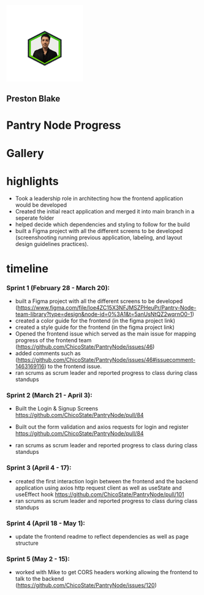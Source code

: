 
  
<p align="left">
    <img width="200" src="3dgif.gif">
</p>

## Preston Blake

# Pantry Node Progress 
# Gallery 
# highlights 
- Took a leadership role in architecting how the frontend application would be developed
- Created the initial react application and merged it into main branch in a seperate folder
- helped decide which dependencies and styling to follow for the build 
- built a Figma project with all the different screens to be developed (screenshooting running previous application, labeling, and layout design guidelines practices).
# timeline 
### Sprint 1 (February 28 - March 20):
- built a Figma project with all the different screens to be developed (https://www.figma.com/file/Ioe4ZC15X3NFJMSZPHeuPr/Pantry-Node-team-library?type=design&node-id=0%3A1&t=5anUsNtQZ2wqrnO0-1) 
- created a color guide for the frontend (in the figma project link)
- created a style guide for the frontend (in the figma project link)
- Opened the frontend issue which served as the main issue for mapping progress of the frontend team (https://github.com/ChicoState/PantryNode/issues/46) 
- added comments such as (https://github.com/ChicoState/PantryNode/issues/46#issuecomment-1463169116) to the frontend issue.
- ran scrums as scrum leader and reported progress to class during class standups 
### Sprint 2 (March 21 - April 3):
- Built the Login & Signup Screens https://github.com/ChicoState/PantryNode/pull/84

- Built out the form validation and axios requests for login and register https://github.com/ChicoState/PantryNode/pull/84

- ran scrums as scrum leader and reported progress to class during class standups
### Sprint 3 (April 4 - 17):
- created the first interaction login between the frontend and the backend application using axios http request client as well as useState and useEffect hook https://github.com/ChicoState/PantryNode/pull/101
- ran scrums as scrum leader and reported progress to class during class standups
### Sprint 4 (April 18 - May 1):
- update the frontend readme to reflect dependencies as well as page structure 
### Sprint 5 (May 2 - 15):
- worked with Mike to get CORS headers working allowing the frontend to talk to the backend (https://github.com/ChicoState/PantryNode/issues/120)





